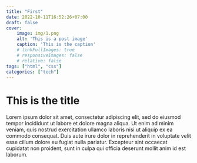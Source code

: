 ```yaml
---
title: "First"
date: 2022-10-11T16:52:26+07:00
draft: false
cover:
    image: img/1.png
    alt: 'This is a post image'
    caption: 'This is the caption'
    # linkFullImages: true
    # responsiveImages: false
    # relative: false
tags: ["html", "css"]
categories: ["tech"]
---
```


# This is the title
Lorem ipsum dolor sit amet, consectetur adipiscing elit, sed do eiusmod tempor incididunt ut labore et dolore magna aliqua. Ut enim ad minim veniam, quis nostrud exercitation ullamco laboris nisi ut aliquip ex ea commodo consequat. Duis aute irure dolor in reprehenderit in voluptate velit esse cillum dolore eu fugiat nulla pariatur. Excepteur sint occaecat cupidatat non proident, sunt in culpa qui officia deserunt mollit anim id est laborum.